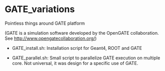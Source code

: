 # GATE_variations
Pointless things around GATE platform

(GATE is a simulation software developed by the OpenGATE collaboration. See http://www.opengatecollaboration.org/)

- GATE_install.sh: Installation script for Geant4, ROOT and GATE

- GATE_parallel.sh: Small script to parallelize GATE execution on multiple core. Not universal, it was design for a specific use of GATE.
